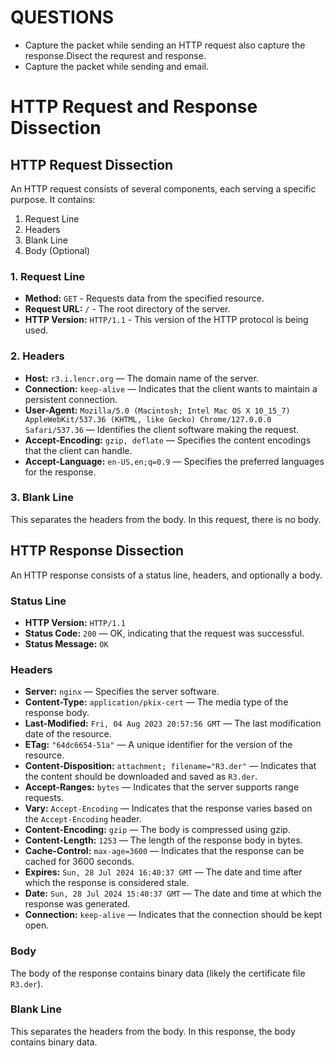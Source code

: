 # QUESTIONS
- Capture the packet while sending an HTTP request also capture the response.Disect the requrest and response.
- Capture the packet while sending and email.

# HTTP Request and Response Dissection

## HTTP Request Dissection

An HTTP request consists of several components, each serving a specific purpose. It contains:
1. Request Line
2. Headers
3. Blank Line
4. Body (Optional)


### 1. Request Line
- **Method:** `GET` - Requests data from the specified resource.
- **Request URL:** `/` - The root directory of the server.
- **HTTP Version:** `HTTP/1.1` - This version of the HTTP protocol is being used.

### 2. Headers
- **Host:** `r3.i.lencr.org` — The domain name of the server.
- **Connection:** `keep-alive` — Indicates that the client wants to maintain a persistent connection.
- **User-Agent:** `Mozilla/5.0 (Macintosh; Intel Mac OS X 10_15_7) AppleWebKit/537.36 (KHTML, like Gecko) Chrome/127.0.0.0 Safari/537.36` — Identifies the client software making the request.
- **Accept-Encoding:** `gzip, deflate` — Specifies the content encodings that the client can handle.
- **Accept-Language:** `en-US,en;q=0.9` — Specifies the preferred languages for the response.

### 3. Blank Line
This separates the headers from the body. In this request, there is no body.

## HTTP Response Dissection

An HTTP response consists of a status line, headers, and optionally a body.

### Status Line
- **HTTP Version:** `HTTP/1.1`
- **Status Code:** `200` — OK, indicating that the request was successful.
- **Status Message:** `OK`

### Headers
- **Server:** `nginx` — Specifies the server software.
- **Content-Type:** `application/pkix-cert` — The media type of the response body.
- **Last-Modified:** `Fri, 04 Aug 2023 20:57:56 GMT` — The last modification date of the resource.
- **ETag:** `"64dc6654-51a"` — A unique identifier for the version of the resource.
- **Content-Disposition:** `attachment; filename="R3.der"` — Indicates that the content should be downloaded and saved as `R3.der`.
- **Accept-Ranges:** `bytes` — Indicates that the server supports range requests.
- **Vary:** `Accept-Encoding` — Indicates that the response varies based on the `Accept-Encoding` header.
- **Content-Encoding:** `gzip` — The body is compressed using gzip.
- **Content-Length:** `1253` — The length of the response body in bytes.
- **Cache-Control:** `max-age=3600` — Indicates that the response can be cached for 3600 seconds.
- **Expires:** `Sun, 28 Jul 2024 16:40:37 GMT` — The date and time after which the response is considered stale.
- **Date:** `Sun, 28 Jul 2024 15:40:37 GMT` — The date and time at which the response was generated.
- **Connection:** `keep-alive` — Indicates that the connection should be kept open.

### Body
The body of the response contains binary data (likely the certificate file `R3.der`).

### Blank Line
This separates the headers from the body. In this response, the body contains binary data.






